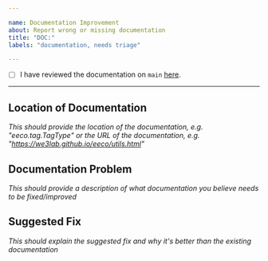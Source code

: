 ```yaml
---

name: Documentation Improvement
about: Report wrong or missing documentation
title: "DOC:"
labels: "documentation, needs triage"

---
```


- [ ] I have reviewed the documentation on `main` [here](https://we3lab.github.io/eeco/).

---

## Location of Documentation
*This should provide the location of the documentation, e.g. "eeco.tag.TagType" or the URL of the documentation, e.g. "https://we3lab.github.io/eeco/utils.html"*

## Documentation Problem
*This should provide a description of what documentation you believe needs to be fixed/improved*

## Suggested Fix
*This should explain the suggested fix and why it's better than the existing documentation*
